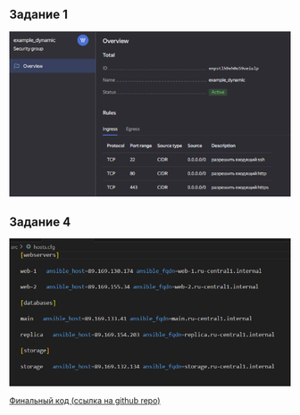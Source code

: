 ## Задание 1

![alt text](image.png)

## Задание 4

![alt text](image-1.png)

[Финальный код (ссылка на github repo)](https://github.com/gaidarvu/ter-homeworks/tree/main/02/src)

